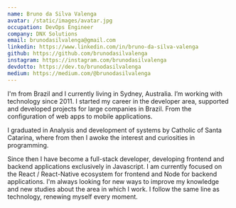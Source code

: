 ```yaml
---
name: Bruno da Silva Valenga
avatar: /static/images/avatar.jpg
occupation: DevOps Engineer
company: DNX Solutions
email: brunodasilvalenga@gmail.com
linkedin: https://www.linkedin.com/in/bruno-da-silva-valenga
github: https://github.com/brunodasilvalenga
instagram: https://instagram.com/brunodasilvalenga
devdotto: https://dev.to/brunodasilvalenga
medium: https://medium.com/@brunodasilvalenga
---
```


I'm from Brazil and I currently living in Sydney, Australia. I’m working with technology since 2011.
I started my career in the developer area, supported and developed projects for large companies in Brazil. From the configuration of web apps to mobile applications.

I graduated in Analysis and development of systems by Catholic of Santa Catarina, where from then I awoke the interest and curiosities in programming.

Since then I have become a full-stack developer, developing frontend and backend applications exclusively in Javascript. I am currently focused on the React / React-Native ecosystem for frontend and Node for backend applications.
I'm always looking for new ways to improve my knowledge and new studies about the area in which I work. I follow the same line as technology, renewing myself every moment.

